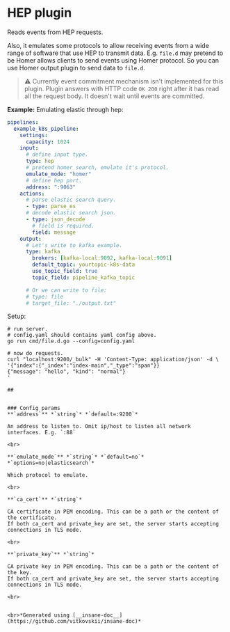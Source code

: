 # HEP plugin
Reads events from HEP requests.

Also, it emulates some protocols to allow receiving events from a wide range of software that use HEP to transmit data.
E.g. `file.d` may pretend to be Homer allows clients to send events using Homer protocol.
So you can use Homer output plugin to send data to `file.d`.

> ⚠ Currently event commitment mechanism isn't implemented for this plugin.
> Plugin answers with HTTP code `OK 200` right after it has read all the request body.
> It doesn't wait until events are committed.

**Example:**
Emulating elastic through hep:
```yaml
pipelines:
  example_k8s_pipeline:
    settings:
      capacity: 1024
    input:
      # define input type.
      type: hep
      # pretend homer search, emulate it's protocol.
      emulate_mode: "homer"
      # define hep port.
      address: ":9063"
    actions:
      # parse elastic search query.
      - type: parse_es
      # decode elastic search json.
      - type: json_decode
        # field is required.
        field: message
    output:
      # Let's write to kafka example.
      type: kafka
        brokers: [kafka-local:9092, kafka-local:9091]
        default_topic: yourtopic-k8s-data
        use_topic_field: true
        topic_field: pipeline_kafka_topic

      # Or we can write to file:
      # type: file
      # target_file: "./output.txt"
```

Setup:
```
# run server.
# config.yaml should contains yaml config above.
go run cmd/file.d.go --config=config.yaml

# now do requests.
curl "localhost:9200/_bulk" -H 'Content-Type: application/json' -d \
'{"index":{"_index":"index-main","_type":"span"}}
{"message": "hello", "kind": "normal"}
'

##


### Config params
**`address`** *`string`* *`default=:9200`* 

An address to listen to. Omit ip/host to listen all network interfaces. E.g. `:88`

<br>

**`emulate_mode`** *`string`* *`default=no`* *`options=no|elasticsearch`* 

Which protocol to emulate.

<br>

**`ca_cert`** *`string`* 

CA certificate in PEM encoding. This can be a path or the content of the certificate.
If both ca_cert and private_key are set, the server starts accepting connections in TLS mode.

<br>

**`private_key`** *`string`* 

CA private key in PEM encoding. This can be a path or the content of the key.
If both ca_cert and private_key are set, the server starts accepting connections in TLS mode.

<br>


<br>*Generated using [__insane-doc__](https://github.com/vitkovskii/insane-doc)*
